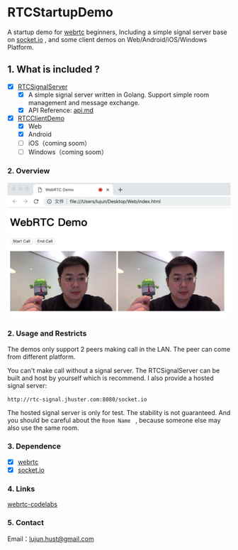 # RTCStartupDemo

A startup demo for [webrtc](https://webrtc.org/) beginners, Including a simple signal server base on [socket.io](https://socket.io) , and some client demos on Web/Android/iOS/Windows Platform.

## 1. What is included ?

- [x] [RTCSignalServer ](RTCSignalServer)
    - [x] A simple signal server written in Golang. Support simple room management and message exchange.
    - [x] API Reference:  [api.md](RTCSignalServer/README.md)

- [x] [RTCClientDemo](RTCClientDemo)
  - [x] Web
  - [x] Android
  - [ ] iOS（coming soom）
  - [ ] Windows（coming soom）

### 2. Overview

![](./screenshots/screenshot-web.png)


### 2. Usage and Restricts

The demos only support 2 peers making call in the LAN. The peer can come from different platform.

You can't make call without a signal server. The RTCSignalServer can be built and host by yourself which is recommend. I also provide a hosted signal server: 

```html
http://rtc-signal.jhuster.com:8080/socket.io
```

The hosted signal server is only for test. The stability is not guaranteed. And you should be careful about the `Room Name ` , because someone else may also use the same room.

### 3. Dependence

- [x] [webrtc](https://webrtc.org/)
- [x] [socket.io](https://socket.io)

### 4. Links
[webrtc-codelabs](https://codelabs.developers.google.com/codelabs/webrtc-web)

### 5. Contact

Email：[lujun.hust@gmail.com](mailto:lujun.hust@gmail.com)